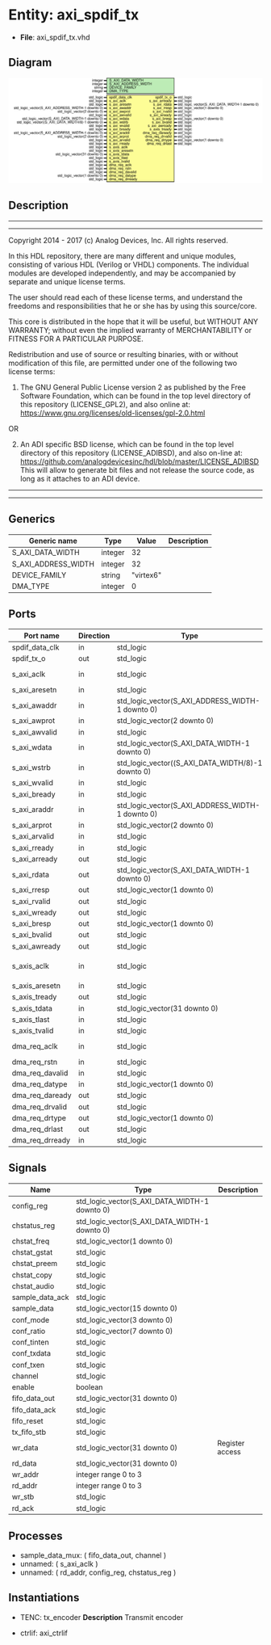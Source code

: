 # Entity: axi_spdif_tx

- **File**: axi_spdif_tx.vhd
## Diagram

![Diagram](axi_spdif_tx.svg "Diagram")
## Description

 ***************************************************************************
 ***************************************************************************
 Copyright 2014 - 2017 (c) Analog Devices, Inc. All rights reserved.

 In this HDL repository, there are many different and unique modules, consisting
 of various HDL (Verilog or VHDL) components. The individual modules are
 developed independently, and may be accompanied by separate and unique license
 terms.

 The user should read each of these license terms, and understand the
 freedoms and responsibilities that he or she has by using this source/core.

 This core is distributed in the hope that it will be useful, but WITHOUT ANY
 WARRANTY; without even the implied warranty of MERCHANTABILITY or FITNESS FOR
 A PARTICULAR PURPOSE.

 Redistribution and use of source or resulting binaries, with or without modification
 of this file, are permitted under one of the following two license terms:

   1. The GNU General Public License version 2 as published by the
      Free Software Foundation, which can be found in the top level directory
      of this repository (LICENSE_GPL2), and also online at:
      <https://www.gnu.org/licenses/old-licenses/gpl-2.0.html>

 OR

   2. An ADI specific BSD license, which can be found in the top level directory
      of this repository (LICENSE_ADIBSD), and also on-line at:
      https://github.com/analogdevicesinc/hdl/blob/master/LICENSE_ADIBSD
      This will allow to generate bit files and not release the source code,
      as long as it attaches to an ADI device.

 ***************************************************************************
 ***************************************************************************
## Generics

| Generic name        | Type    | Value     | Description |
| ------------------- | ------- | --------- | ----------- |
| S_AXI_DATA_WIDTH    | integer | 32        |             |
| S_AXI_ADDRESS_WIDTH | integer | 32        |             |
| DEVICE_FAMILY       | string  | "virtex6" |             |
| DMA_TYPE            | integer | 0         |             |
## Ports

| Port name       | Direction | Type                                              | Description            |
| --------------- | --------- | ------------------------------------------------- | ---------------------- |
| spdif_data_clk  | in        | std_logic                                         | PDIF ports             |
| spdif_tx_o      | out       | std_logic                                         |                        |
| s_axi_aclk      | in        | std_logic                                         | XI Lite interface      |
| s_axi_aresetn   | in        | std_logic                                         |                        |
| s_axi_awaddr    | in        | std_logic_vector(S_AXI_ADDRESS_WIDTH-1 downto 0)  |                        |
| s_axi_awprot    | in        | std_logic_vector(2 downto 0)                      |                        |
| s_axi_awvalid   | in        | std_logic                                         |                        |
| s_axi_wdata     | in        | std_logic_vector(S_AXI_DATA_WIDTH-1 downto 0)     |                        |
| s_axi_wstrb     | in        | std_logic_vector((S_AXI_DATA_WIDTH/8)-1 downto 0) |                        |
| s_axi_wvalid    | in        | std_logic                                         |                        |
| s_axi_bready    | in        | std_logic                                         |                        |
| s_axi_araddr    | in        | std_logic_vector(S_AXI_ADDRESS_WIDTH-1 downto 0)  |                        |
| s_axi_arprot    | in        | std_logic_vector(2 downto 0)                      |                        |
| s_axi_arvalid   | in        | std_logic                                         |                        |
| s_axi_rready    | in        | std_logic                                         |                        |
| s_axi_arready   | out       | std_logic                                         |                        |
| s_axi_rdata     | out       | std_logic_vector(S_AXI_DATA_WIDTH-1 downto 0)     |                        |
| s_axi_rresp     | out       | std_logic_vector(1 downto 0)                      |                        |
| s_axi_rvalid    | out       | std_logic                                         |                        |
| s_axi_wready    | out       | std_logic                                         |                        |
| s_axi_bresp     | out       | std_logic_vector(1 downto 0)                      |                        |
| s_axi_bvalid    | out       | std_logic                                         |                        |
| s_axi_awready   | out       | std_logic                                         |                        |
| s_axis_aclk     | in        | std_logic                                         | xi streaming interface |
| s_axis_aresetn  | in        | std_logic                                         |                        |
| s_axis_tready   | out       | std_logic                                         |                        |
| s_axis_tdata    | in        | std_logic_vector(31 downto 0)                     |                        |
| s_axis_tlast    | in        | std_logic                                         |                        |
| s_axis_tvalid   | in        | std_logic                                         |                        |
| dma_req_aclk    | in        | std_logic                                         | L330 DMA interface     |
| dma_req_rstn    | in        | std_logic                                         |                        |
| dma_req_davalid | in        | std_logic                                         |                        |
| dma_req_datype  | in        | std_logic_vector(1 downto 0)                      |                        |
| dma_req_daready | out       | std_logic                                         |                        |
| dma_req_drvalid | out       | std_logic                                         |                        |
| dma_req_drtype  | out       | std_logic_vector(1 downto 0)                      |                        |
| dma_req_drlast  | out       | std_logic                                         |                        |
| dma_req_drready | in        | std_logic                                         |                        |
## Signals

| Name            | Type                                          | Description       |
| --------------- | --------------------------------------------- | ----------------- |
| config_reg      | std_logic_vector(S_AXI_DATA_WIDTH-1 downto 0) |                   |
| chstatus_reg    | std_logic_vector(S_AXI_DATA_WIDTH-1 downto 0) |                   |
| chstat_freq     | std_logic_vector(1 downto 0)                  |                   |
| chstat_gstat    | std_logic                                     |                   |
|  chstat_preem   | std_logic                                     |                   |
|  chstat_copy    | std_logic                                     |                   |
|  chstat_audio   | std_logic                                     |                   |
| sample_data_ack | std_logic                                     |                   |
| sample_data     | std_logic_vector(15 downto 0)                 |                   |
| conf_mode       | std_logic_vector(3 downto 0)                  |                   |
| conf_ratio      | std_logic_vector(7 downto 0)                  |                   |
| conf_tinten     | std_logic                                     |                   |
|  conf_txdata    | std_logic                                     |                   |
|  conf_txen      | std_logic                                     |                   |
| channel         | std_logic                                     |                   |
| enable          | boolean                                       |                   |
| fifo_data_out   | std_logic_vector(31 downto 0)                 |                   |
| fifo_data_ack   | std_logic                                     |                   |
| fifo_reset      | std_logic                                     |                   |
| tx_fifo_stb     | std_logic                                     |                   |
| wr_data         | std_logic_vector(31 downto 0)                 |  Register access  |
| rd_data         | std_logic_vector(31 downto 0)                 |                   |
| wr_addr         | integer range 0 to 3                          |                   |
| rd_addr         | integer range 0 to 3                          |                   |
| wr_stb          | std_logic                                     |                   |
| rd_ack          | std_logic                                     |                   |
## Processes
- sample_data_mux: ( fifo_data_out, channel )
- unnamed: ( s_axi_aclk )
- unnamed: ( rd_addr, config_reg, chstatus_reg )
## Instantiations

- TENC: tx_encoder
**Description**
 Transmit encoder

- ctrlif: axi_ctrlif

